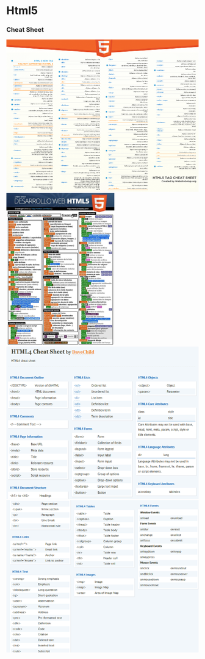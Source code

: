 # Html5 

<h3>Cheat Sheet</h3>

<img weight="600" height="400" src="https://github.com/Xaobin/CoursesLearn/blob/main/Html5/imgs/html501.png?raw=true">
<br>
<img weight="600" height="400" src="https://github.com/Xaobin/CoursesLearn/blob/main/Html5/imgs/html502.jpg?raw=true"><br>
<img weight="600" height="400" src="https://github.com/Xaobin/CoursesLearn/blob/main/Html5/imgs/html503.png?raw=true"><br>
<img weight="600" height="400" src="https://github.com/Xaobin/CoursesLearn/blob/main/Html5/imgs/html504.png?raw=true"><br>
<br>
<br>
<br>
<br>
<br>

